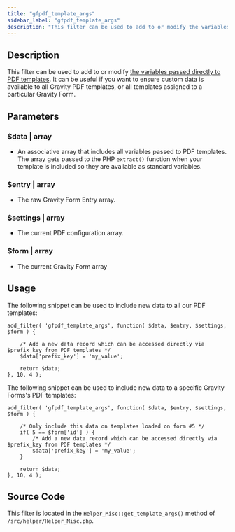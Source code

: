 ```yaml
---
title: "gfpdf_template_args"
sidebar_label: "gfpdf_template_args"
description: "This filter can be used to add to or modify the variables passed directly to PDF templates."
---
```


## Description 

This filter can be used to add to or modify [the variables passed directly to PDF templates](first-custom-pdf.md#variables-available). It can be useful if you want to ensure custom data is available to all Gravity PDF templates, or all templates assigned to a particular Gravity Form.

## Parameters 

### $data | array
*  An associative array that includes all variables passed to PDF templates. The array gets passed to the PHP `extract()` function when your template is included so they are available as standard variables. 

### $entry | array
*  The raw Gravity Form Entry array.

### $settings | array
*  The current PDF configuration array.

### $form | array
*  The current Gravity Form array

## Usage 

The following snippet can be used to include new data to all our PDF templates:

```
add_filter( 'gfpdf_template_args', function( $data, $entry, $settings, $form ) {

	/* Add a new data record which can be accessed directly via $prefix_key from PDF templates */
	$data['prefix_key'] = 'my_value';

	return $data;
}, 10, 4 );
```

The following snippet can be used to include new data to a specific Gravity Forms's PDF templates:

```
add_filter( 'gfpdf_template_args', function( $data, $entry, $settings, $form ) {

	/* Only include this data on templates loaded on form #5 */
	if( 5 == $form['id'] ) {
		/* Add a new data record which can be accessed directly via $prefix_key from PDF templates */
		$data['prefix_key'] = 'my_value';
	}

	return $data;
}, 10, 4 );
```

## Source Code 

This filter is located in the `Helper_Misc::get_template_args()` method of `/src/helper/Helper_Misc.php`.